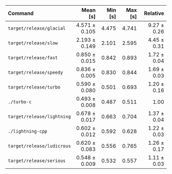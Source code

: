 | Command | Mean [s] | Min [s] | Max [s] | Relative |
|:---|---:|---:|---:|---:|
| `target/release/glacial` | 4.571 ± 0.105 | 4.475 | 4.741 | 9.27 ± 0.26 |
| `target/release/slow` | 2.193 ± 0.149 | 2.101 | 2.595 | 4.45 ± 0.31 |
| `target/release/fast` | 0.850 ± 0.015 | 0.842 | 0.893 | 1.72 ± 0.04 |
| `target/release/speedy` | 0.836 ± 0.005 | 0.830 | 0.844 | 1.69 ± 0.03 |
| `target/release/turbo` | 0.590 ± 0.080 | 0.501 | 0.693 | 1.20 ± 0.16 |
| `./turbo-c` | 0.493 ± 0.008 | 0.487 | 0.511 | 1.00 |
| `target/release/lightning` | 0.678 ± 0.017 | 0.663 | 0.704 | 1.37 ± 0.04 |
| `./lightning-cpp` | 0.602 ± 0.012 | 0.592 | 0.628 | 1.22 ± 0.03 |
| `target/release/ludicrous` | 0.620 ± 0.083 | 0.556 | 0.765 | 1.26 ± 0.17 |
| `target/release/serious` | 0.548 ± 0.009 | 0.532 | 0.557 | 1.11 ± 0.03 |
